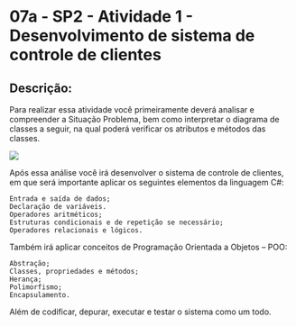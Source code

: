 # 07a - SP2 - Atividade 1 - Desenvolvimento de sistema de controle de clientes

## Descrição:
Para realizar essa atividade você primeiramente deverá analisar e compreender a Situação Problema, bem como interpretar o diagrama de classes a seguir, na qual poderá verificar os atributos e métodos das classes.

<img src="/Atividade/img/arquivo.gif">

Após essa análise você irá desenvolver o sistema de controle de clientes, em que será importante aplicar os seguintes elementos da linguagem C#:

    Entrada e saída de dados;
    Declaração de variáveis.
    Operadores aritméticos;
    Estruturas condicionais e de repetição se necessário;
    Operadores relacionais e lógicos. 

Também irá aplicar conceitos de Programação Orientada a Objetos – POO:

    Abstração;
    Classes, propriedades e métodos;
    Herança;
    Polimorfismo;
    Encapsulamento. 

Além de codificar, depurar, executar e testar o sistema como um todo.

